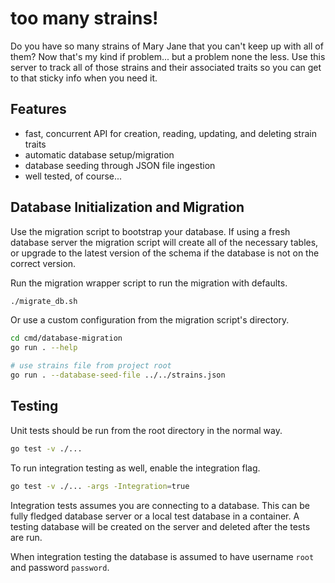 # too many strains!

Do you have so many strains of Mary Jane that you can't keep up with all of them?  Now that's my kind if problem...
but a problem none the less.  Use this server to track all of those strains and their associated traits so you
can get to that sticky info when you need it.

## Features
- fast, concurrent API for creation, reading, updating, and deleting strain traits
- automatic database setup/migration
- database seeding through JSON file ingestion
- well tested, of course...

## Database Initialization and Migration
Use the migration script to bootstrap your database.  If using a fresh database server
the migration script will create all of the necessary tables, or upgrade to the latest version of the schema
if the database is not on the correct version.

Run the migration wrapper script to run the migration with defaults.
```bash
./migrate_db.sh
```

Or use a custom configuration from the migration script's directory.
```bash
cd cmd/database-migration
go run . --help

# use strains file from project root
go run . --database-seed-file ../../strains.json
```

## Testing
Unit tests should be run from the root directory in the normal way.
```bash
go test -v ./...
```

To run integration testing as well, enable the integration flag.
```bash
go test -v ./... -args -Integration=true
```

Integration tests assumes you are connecting to a database.  This can be fully fledged database
server or a local test database in a container.  A testing database will be created on the server
and deleted after the tests are run.

When integration testing the database is assumed to have username `root` and password `password`.
